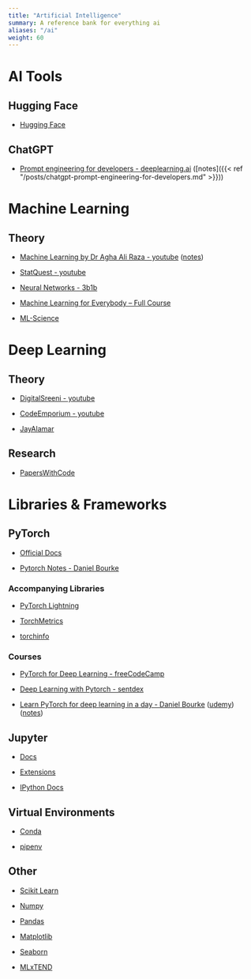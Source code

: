 ```yaml
---
title: "Artificial Intelligence"
summary: A reference bank for everything ai
aliases: "/ai"
weight: 60
---
```


# AI Tools

## Hugging Face

- [Hugging Face](https://huggingface.co/)

## ChatGPT

- [Prompt engineering for developers - deeplearning.ai](https://www.deeplearning.ai/short-courses/chatgpt-prompt-engineering-for-developers/) ([notes]({{< ref "/posts/chatgpt-prompt-engineering-for-developers.md" >}}))

# Machine Learning

## Theory

- [Machine Learning by Dr Agha Ali Raza - youtube](https://www.youtube.com/playlist?list=PLnvLVSNZy9VLfLalXwCY0IasyKTKZboBQ) ([notes](https://www.c-salt.org/courses/machine-learning-f2021#h.xieqwmgaoci0))

- [StatQuest - youtube](https://www.youtube.com/@statquest)

- [Neural Networks - 3b1b](https://www.youtube.com/playlist?list=PLZHQObOWTQDNU6R1_67000Dx_ZCJB-3pi)

- [Machine Learning for Everybody – Full Course](https://www.youtube.com/watch?v=i_LwzRVP7bg)

- [ML-Science](https://www.ml-science.com/)

# Deep Learning

## Theory

- [DigitalSreeni - youtube](https://www.youtube.com/@DigitalSreeni)

- [CodeEmporium - youtube](https://www.youtube.com/@CodeEmporium)

- [JayAlamar](https://jalammar.github.io/)

## Research

- [PapersWithCode](https://paperswithcode.com/)

# Libraries & Frameworks

## PyTorch

- [Official Docs](https://pytorch.org/docs/stable/index.html)

- [Pytorch Notes - Daniel Bourke](https://www.learnpytorch.io/)

### Accompanying Libraries

- [PyTorch Lightning](https://lightning.ai/pages/open-source/)

- [TorchMetrics](https://torchmetrics.readthedocs.io/en/latest/)

- [torchinfo](https://github.com/TylerYep/torchinfo)

### Courses

- [PyTorch for Deep Learning - freeCodeCamp](https://www.youtube.com/watch?v=GIsg-ZUy0MY)

- [Deep Learning with Pytorch - sentdex](https://www.youtube.com/playlist?list=PLQVvvaa0QuDdeMyHEYc0gxFpYwHY2Qfdh)

- [Learn PyTorch for deep learning in a day - Daniel Bourke](https://www.youtube.com/watch?v=Z_ikDlimN6A) ([udemy](https://www.udemy.com/course/pytorch-for-deep-learning/)) ([notes](https://www.learnpytorch.io/))

## Jupyter

- [Docs](https://docs.jupyter.org/en/latest/)

- [Extensions](https://jupyterlab-contrib.github.io/migrate_from_classical.html)

- [IPython Docs](https://ipython.readthedocs.io/en/stable/index.html)

## Virtual Environments

- [Conda](https://docs.conda.io/projects/conda/en/latest/user-guide/getting-started.html)

- [pipenv](https://pipenv.pypa.io/)

## Other

- [Scikit Learn](https://scikit-learn.org/0.21/documentation.html)

- [Numpy](https://numpy.org/doc/stable/reference/index.html)

- [Pandas](https://pandas.pydata.org/docs/reference/index.html)

- [Matplotlib](https://matplotlib.org/)

- [Seaborn](https://seaborn.pydata.org/)

- [MLxTEND](https://rasbt.github.io/mlxtend/)
